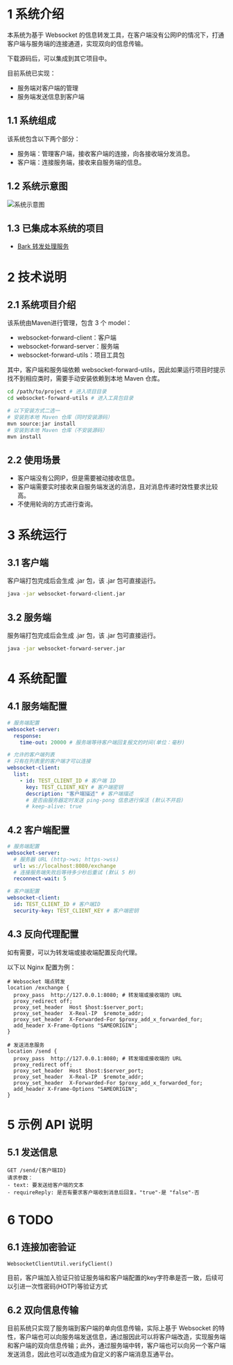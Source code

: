 # 1 系统介绍

本系统为基于 Websocket 的信息转发工具，在客户端没有公网IP的情况下，打通客户端与服务端的连接通道，实现双向的信息传输。

下载源码后，可以集成到其它项目中。

目前系统已实现：

- 服务端对客户端的管理
- 服务端发送信息到客户端

## 1.1 系统组成

该系统包含以下两个部分：

- 服务端：管理客户端，接收客户端的连接，向各接收端分发消息。
- 客户端：连接服务端，接收来自服务端的信息。

## 1.2 系统示意图

![系统示意图](https://cdn.jsdelivr.net/gh/Orainge/websocket-forward/pic/pic1.png)

## 1.3 已集成本系统的项目

- [Bark 转发处理服务](https://github.com/Orainge/bark-processor)

# 2 技术说明

## 2.1 系统项目介绍

该系统由Maven进行管理，包含 3 个 model：

- websocket-forward-client：客户端
- websocket-forward-server：服务端
- websocket-forward-utils：项目工具包

其中，客户端和服务端依赖 websocket-forward-utils，因此如果运行项目时提示找不到相应类时，需要手动安装依赖到本地 Maven 仓库。

```sh
cd /path/to/project # 进入项目目录
cd websocket-forward-utils # 进入工具包目录

# 以下安装方式二选一
# 安装到本地 Maven 仓库（同时安装源码）
mvn source:jar install 
# 安装到本地 Maven 仓库（不安装源码）
mvn install
```

## 2.2 使用场景

- 客户端没有公网IP，但是需要被动接收信息。
- 客户端需要实时接收来自服务端发送的消息，且对消息传递时效性要求比较高。
- 不使用轮询的方式进行查询。

# 3 系统运行

## 3.1 客户端

客户端打包完成后会生成 .jar 包，该 .jar 包可直接运行。

```sh
java -jar websocket-forward-client.jar
```

## 3.2 服务端

服务端打包完成后会生成 .jar 包，该 .jar 包可直接运行。

```sh
java -jar websocket-forward-server.jar
```

# 4 系统配置

## 4.1 服务端配置

```yaml
# 服务端配置
websocket-server:
  response:
    time-out: 20000 # 服务端等待客户端回复报文的时间(单位：毫秒)

# 允许的客户端列表
# 只有在列表里的客户端才可以连接
websocket-client:
  list:
    - id: TEST_CLIENT_ID # 客户端 ID
      key: TEST_CLIENT_KEY # 客户端密钥
      description: "客户端描述" # 客户端描述
      # 是否由服务器定时发送 ping-pong 信息进行保活 (默认不开启)
      # keep-alive: true
```

## 4.2 客户端配置

```yaml
# 服务端配置
websocket-server:
  # 服务器 URL (http->ws; https->wss)
  url: ws://localhost:8080/exchange
  # 连接服务端失败后等待多少秒后重试 (默认 5 秒)
  reconnect-wait: 5

# 客户端配置
websocket-client:
  id: TEST_CLIENT_ID # 客户端ID
  security-key: TEST_CLIENT_KEY # 客户端密钥
```

## 4.3 反向代理配置

如有需要，可以为转发端或接收端配置反向代理。

以下以 Nginx 配置为例：

```
# Websocket 端点转发
location /exchange {
  proxy_pass  http://127.0.0.1:8080; # 转发端或接收端的 URL
  proxy_redirect off;
  proxy_set_header  Host $host:$server_port;
  proxy_set_header  X-Real-IP  $remote_addr;
  proxy_set_header  X-Forwarded-For $proxy_add_x_forwarded_for;
  add_header X-Frame-Options "SAMEORIGIN";
}

# 发送消息服务
location /send {
  proxy_pass  http://127.0.0.1:8080; # 转发端或接收端的 URL
  proxy_redirect off;
  proxy_set_header  Host $host:$server_port;
  proxy_set_header  X-Real-IP  $remote_addr;
  proxy_set_header  X-Forwarded-For $proxy_add_x_forwarded_for;
  add_header X-Frame-Options "SAMEORIGIN";
}
```

# 5 示例 API 说明

## 5.1 发送信息

```
GET /send/{客户端ID}
请求参数：
- text: 要发送给客户端的文本
- requireReply: 是否有要求客户端收到消息后回复。"true"-是 "false"-否
```

# 6 TODO

## 6.1 连接加密验证

`WebsocketClientUtil.verifyClient()`

目前，客户端加入验证只验证服务端和客户端配置的key字符串是否一致，后续可以引进一次性密码(HOTP)等验证方式

## 6.2 双向信息传输

目前系统只实现了服务端到客户端的单向信息传输，实际上基于 Websocket 的特性，客户端也可以向服务端发送信息，通过服因此可以将客户端改造，实现服务端和客户端的双向信息传输；此外，通过服务端中转，客户端也可以向另一个客户端发送消息，因此也可以改造成为自定义的客户端消息互通平台。
